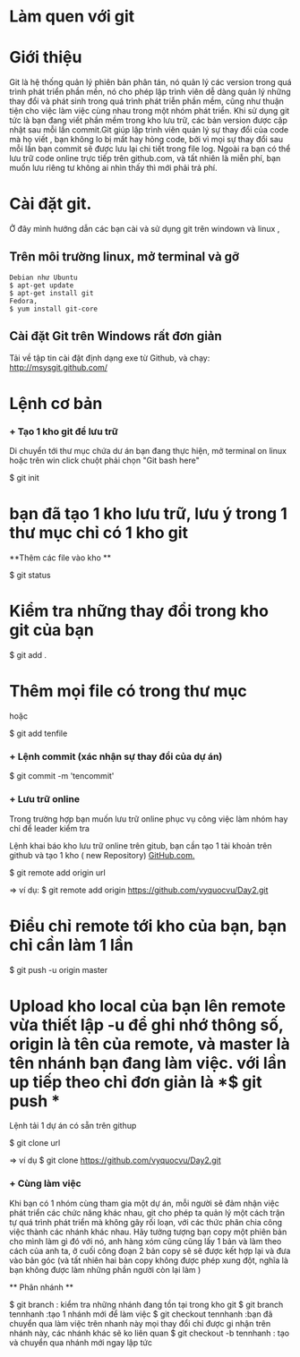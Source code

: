 Làm quen với git
==============

# Giới thiệu 

Git là hệ thống quản lý phiên bản phân tán, nó quản lý các version trong quá trình phát triển phần mền, nó cho phép lập trình viên dễ dàng quản lý những thay đổi và phát sinh trong quá trình phát triễn phần mềm, cũng như thuận tiện cho việc làm việc cùng nhau trong một nhóm phát triển. Khi sử dụng git tức là bạn đang viết phần mềm trong kho lưu trữ, các bản version được cập nhật sau mỗi lần commit.Git giúp lập trình viên quản lý sự thay đổi của code mà họ viết , bạn không lo bị mất hay hỏng code, bởi vì mọi sự thay đổi sau mỗi lần bạn commit sẽ được lưu lại chi tiết trong file log. Ngoài ra bạn có thể lưu trữ code online trực tiếp trên github.com, và tất nhiên là miễn phí, bạn muốn lưu riêng tư không ai nhìn thấy thì mới phải trả phí.

# Cài đặt git. 

 Ở đây mình hướng dẫn các bạn cài và sử dụng git trên windown và linux ,

## Trên môi trường linux, mở terminal và gỡ 

    Debian như Ubuntu
    $ apt-get update
    $ apt-get install git
    Fedora, 
    $ yum install git-core
    
## Cài đặt Git trên Windows rất đơn giản 
Tải về tập tin cài đặt định dạng exe từ Github, và chạy: http://msysgit.github.com/
# Lệnh cơ bản 
### + Tạo 1 kho git để lưu trữ 

 Di chuyển tới thư mục chứa dư án bạn đang thực hiện, mở terminal on linux hoặc trên win click chuột phải
 chọn "Git bash here"
 
  $ git init     
  
  # bạn đã tạo 1 kho lưu trữ, lưu ý trong 1 thư mục chỉ có 1 kho git
  
  **Thêm các file vào kho ** 
  
  $ git status   
  
  # Kiểm tra những thay đổi trong kho git của bạn
  
  $ git add .   
  
  # Thêm mọi file có trong thư mục 
  
  hoặc 
  
  $ git add tenfile 
  
### + Lệnh commit (xác nhận sự thay đổi của dự án)  ###
  $ git commit -m 'tencommit'
### + Lưu trữ online ###
Trong trường hợp bạn muốn lưu trữ online phục vụ công việc làm nhóm hay chỉ để leader kiểm tra

  Lệnh khai báo kho lưu trữ online trên gitub, bạn cần tạo 1 tài khoản trên github và tạo 1 kho ( new Repository)
  [GitHub.com.](http://github.com)
  
  $ git remote add origin url
  
  => ví dụ: $ git remote add origin https://github.com/vyquocvu/Day2.git    
  
  # Điểu chỉ remote tới kho của bạn, bạn chỉ cần làm 1 lần
  
  $ git push -u origin master   
  
  # Upload kho local của bạn lên remote vừa thiết lập -u để ghi nhớ thông số, origin là tên của remote, và master là tên nhánh bạn đang làm việc. với lần up tiếp theo chỉ đơn giản là  *$ git push *
  
  Lệnh tải 1 dự án có sẵn trên githup
  
  $ git clone url
  
  => ví dụ $ git clone https://github.com/vyquocvu/Day2.git

### + Cùng làm việc

Khi bạn có 1 nhóm cùng tham gia một dự án, mỗi người sẽ đảm nhận việc phát triển các chức năng khác nhau, git cho phép ta quản lý một cách trận tự quá trình phát triển mà không gây rối loạn, với các thức phân chia công việc thành các nhánh khác nhau. Hãy tưởng tượng bạn copy một phiên bản cho mình làm gì đó với nó, anh hàng xóm cũng cũng lấy 1 bản và làm theo cách của anh ta, ở cuối công đoạn 2 bản copy sẽ sẽ được kết hợp lại và đưa vào bản góc (và tất nhiên hai bản copy không được phép xung đột, nghĩa là bạn không được làm những phần người còn lại làm )

** Phân nhánh **

 $ git branch    : kiểm tra những nhánh đang tồn tại trong kho git
 $ git branch tennhanh  :tạo 1 nhánh mới để làm việc
 $ git checkout tennhanh :bạn đã chuyển qua làm việc trên nhanh này mọi thay đổi chỉ được gi nhận trên nhánh này, các nhánh khác sẽ ko liên quan
 $ git checkout -b tennhanh : tạo và chuyển qua nhánh mới ngay lập tức

